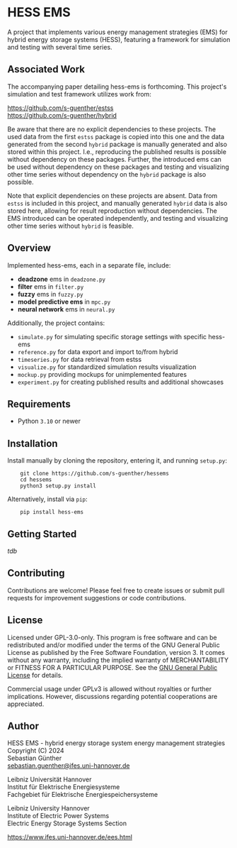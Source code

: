 # HESS EMS

A project that implements various energy management strategies (EMS) for
hybrid energy storage systems (HESS), featuring a framework for simulation and
testing with several time series.

## Associated Work

The accompanying paper detailing hess-ems is forthcoming. This project's
simulation and test framework utilizes work from:

https://github.com/s-guenther/estss \
https://github.com/s-guenther/hybrid 

Be aware that there are no explicit dependencies to these projects. The used
data from the first `estss` package is copied into this one and the data
generated from the second `hybrid` package is manually generated and also stored
within this project. I.e., reproducing the published results is possible without
dependency on these packages. Further, the introduced ems can be used without
dependency on these packages and testing and visualizing other time series
without dependency on the `hybrid` package is also possible. 

Note that explicit dependencies on these projects are absent. Data from `estss`
is included in this project, and manually generated `hybrid` data is also stored
here, allowing for result reproduction without dependencies. The EMS introduced
can be operated independently, and testing and visualizing other time series
without `hybrid` is feasible.

## Overview

Implemented hess-ems, each in a separate file, include:

- __deadzone__ ems in `deadzone.py`
- __filter__ ems in `filter.py`
- __fuzzy__ ems in `fuzzy.py`
- __model predictive ems__ in `mpc.py`
- __neural network__ ems in `neural.py`

Additionally, the project contains:

- `simulate.py` for simulating specific storage settings with specific hess-ems
- `reference.py` for data export and import to/from hybrid
- `timeseries.py` for data retrieval from estss
- `visualize.py` for standardized simulation results visualization
- `mockup.py` providing mockups for unimplemented features
- `experiment.py` for creating published results and additional showcases

## Requirements

- Python `3.10` or newer


## Installation

Install manually by cloning the repository, entering it, and running `setup.py`:

```shell
    git clone https://github.com/s-guenther/hessems
    cd hessems
    python3 setup.py install
```

Alternatively, install via `pip`:

```shell
    pip install hess-ems
```


## Getting Started

_tdb_


## Contributing

Contributions are welcome! Please feel free to create issues or submit pull
requests for improvement suggestions or code contributions.


## License

Licensed under GPL-3.0-only. This program is free software and can be
redistributed and/or modified under the terms of the GNU General Public License
as published by the Free Software Foundation, version 3. It comes without any
warranty, including the implied warranty of MERCHANTABILITY or FITNESS FOR A
PARTICULAR PURPOSE. See the [GNU General Public License](LICENSE) for details.

Commercial usage under GPLv3 is allowed without royalties or further
implications. However, discussions regarding potential cooperations are
appreciated.


## Author

HESS EMS - hybrid energy storage system energy management strategies
Copyright (C) 2024\
Sebastian Günther\
sebastian.guenther@ifes.uni-hannover.de

Leibniz Universität Hannover\
Institut für Elektrische Energiesysteme\
Fachgebiet für Elektrische Energiespeichersysteme

Leibniz University Hannover\
Institute of Electric Power Systems\
Electric Energy Storage Systems Section

https://www.ifes.uni-hannover.de/ees.html


